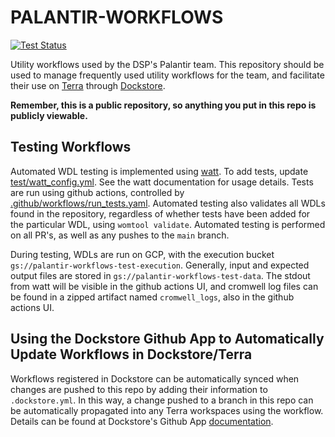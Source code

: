 # PALANTIR-WORKFLOWS

[![Test Status](https://github.com/broadinstitute/palantir-workflows/actions/workflows/run_tests.yaml/badge.svg?branch=ck_github_actions_google_cloud)](https://github.com/broadinstitute/palantir-workflows/actions/workflows/run_tests.yaml/badge.svg?branch=ck_github_actions_google_cloud)

Utility workflows used by the DSP's Palantir team.  This repository should be used to manage frequently used utility workflows for the team, and facilitate their use on [Terra](https://app.terra.bio/) through [Dockstore](https://dockstore.org/).

**Remember, this is a public repository, so anything you put in this repo is publicly viewable.**


## Testing Workflows

Automated WDL testing is implemented using [watt](https://github.com/rickymagner/watt).
To add tests, update  [test/watt_config.yml](test/watt_config.yml).
See the watt documentation for usage details.  Tests are run using github actions, controlled by [.github/workflows/run_tests.yaml](.github/workflows/run_tests.yaml).  Automated testing also validates all WDLs found in the repository, regardless of whether tests have been added for the particular WDL, using `womtool validate`.  Automated testing is performed on all PR's, as well as any pushes to the `main` branch.

During testing, WDLs are run on GCP, with the execution bucket `gs://palantir-workflows-test-execution`.  Generally, input and expected output files are stored in `gs://palantir-workflows-test-data`.  The stdout from watt will be visible in the github actions UI, and cromwell log files can be found in a zipped artifact named `cromwell_logs`, also in the github actions UI.   

## Using the Dockstore Github App to Automatically Update Workflows in Dockstore/Terra
Workflows registered in Dockstore can be automatically synced when changes are pushed to this repo by adding their information to `.dockstore.yml`. 
In this way, a change pushed to a branch in this repo can be automatically propagated into any Terra workspaces using the workflow. 
Details can be found at Dockstore's Github App [documentation](https://docs.dockstore.org/en/develop/getting-started/github-apps/github-apps.html).
